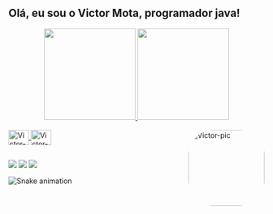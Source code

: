 ## Olá, eu sou o Victor Mota, programador java!
<div align="center">
  <a href="https://github.com/jasonluizwf">
  <img height="180em" src="https://github-readme-stats.vercel.app/api?username=jasonluizwf&show_icons=true&theme=dracula&include_all_commits=true&count_private=true"/>
  <img height="180em" src="https://github-readme-stats.vercel.app/api/top-langs/?username=jasonluizwf&layout=compact&langs_count=7&theme=dracula"/>
</div>
<div style="display: inline_block"><br>
  <img align="center" alt="Victor-Java" height="30" width="40" src="https://cdn.jsdelivr.net/gh/devicons/devicon/icons/java/java-plain.svg">
  <img align="center" alt="Victor-Spring" height="30" width="40" src="https://cdn.jsdelivr.net/gh/devicons/devicon/icons/spring/spring-original.svg">
  <img align="right" alt="Victor-pic" height="150" style="border-radius:50px;" src="https://instagram.fgyn16-1.fna.fbcdn.net/v/t51.2885-15/52024297_333567817264117_1844416904650046130_n.jpg?stp=dst-jpg_e35&_nc_ht=instagram.fgyn16-1.fna.fbcdn.net&_nc_cat=101&_nc_ohc=IHG4LVQ7DjMAX9oboE6&edm=AABBvjUBAAAA&ccb=7-4&oh=00_AT_MBqdgXK70AfCvRnAT6mpvKAmPR3ABaCo98nDDMkyE1Q&oe=62431476&_nc_sid=83d603">
</div>
  
  ##
 
<div> 
  <a href="https://instagram.com/victor_luizmt" target="_blank"><img src="https://img.shields.io/badge/-Instagram-%23E4405F?style=for-the-badge&logo=instagram&logoColor=white" target="_blank"></a>
  <a href = "mailto:victorluizfacul@gmail.com"><img src="https://img.shields.io/badge/-Gmail-%23333?style=for-the-badge&logo=gmail&logoColor=white" target="_blank"></a>
  <a href="https://www.linkedin.com/in/victor-mota-3872521ab" target="_blank"><img src="https://img.shields.io/badge/-LinkedIn-%230077B5?style=for-the-badge&logo=linkedin&logoColor=white" target="_blank"></a> 
 
  ![Snake animation](https://github.com/jasonluizwf/jasonluizwf/actions/workflows/cobrinha.yml)
 
</div>
